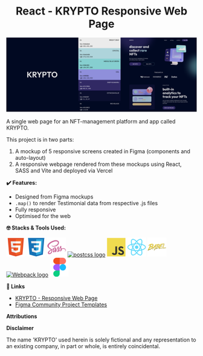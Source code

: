<div align="center">

<h1>React - KRYPTO Responsive Web Page</h1>

![Project-Cover](https://github.com/asbhogal/React-KRYPTO-Responsive-Web-Page/blob/main/src/assets/GitHub%20Repo%20README%20Image%20-%20KRYPTO%20Responsive%20Web%20Page.png)

</div>

A single web page for an NFT-management platform and app called KRYPTO.

This project is in two parts:

 1. A mockup of 5 responsive screens created in Figma (components and auto-layout)
 2. A responsive webpage rendered from these mockups using React, SASS and Vite and deployed via Vercel

 <strong>:heavy_check_mark: Features:</strong><br>
  - Designed from Figma mockups
  - <code>.map()</code> to render Testimonial data from respective .js files
  - Fully responsive
  - Optimised for the web

  <strong>:nerd_face: Stacks &#38; Tools Used:</strong><br>
<br>
<a target="_blank" rel="noopener noreferrer" href="https://github.com/devicons/devicon/blob/master/icons/html5/html5-original.svg"><img src="https://github.com/devicons/devicon/raw/master/icons/html5/html5-original.svg" alt="html5 logo" width="50" height="50" style="max-width:100%;"></a>
<a target="_blank" rel="noopener noreferrer" href="https://github.com/devicons/devicon/blob/master/icons/css3/css3-original.svg"><img src="https://github.com/devicons/devicon/raw/master/icons/css3/css3-original.svg" alt="css3 logo" width="50" height="50" style="max-width:100%;"></a>
<a target="_blank" rel="noopener noreferrer" href="https://github.com/devicons/devicon/blob/master/icons/sass/sass-original.svg"><img src="https://github.com/devicons/devicon/blob/master/icons/sass/sass-original.svg" alt="sass logo" width="50" height="50" style="max-width:100%;"></a>
<a target="_blank" rel="noopener noreferrer" href="https://github.com/postcss/brand/blob/master/dist/postcss-logo-symbol.svg"><img src="https://github.com/postcss/brand/blob/master/dist/postcss-logo-symbol.svg" alt="postcss logo" width="50" height="50" style="max-width:100%;"></a>
<a target="_blank" rel="noopener noreferrer" href="https://github.com/devicons/devicon/blob/master/icons/javascript/javascript-original.svg"><img src="https://github.com/devicons/devicon/raw/master/icons/javascript/javascript-original.svg" alt="JavaScript" width="50" height="50" style="max-width:100%;"></a>
<a target="_blank" rel="noopener noreferrer" href="https://github.com/devicons/devicon/blob/master/icons/react/react-original.svg"><img src="https://github.com/devicons/devicon/blob/master/icons/react/react-original.svg" alt="React logo" width="50" height="50" style="max-width:100%;"></a>
<a target="_blank" rel="noopener noreferrer" href="https://github.com/devicons/devicon/blob/master/icons/babel/babel-original.svg"><img src="https://github.com/devicons/devicon/blob/master/icons/babel/babel-original.svg" alt="Babel logo" width="50" height="50" style="max-width:100%;"></a>
<a target="_blank" rel="noopener noreferrer" href="https://github.com/vitejs/vite/blob/main/docs/public/logo.svg"><img src="https://github.com/vitejs/vite/blob/main/docs/public/logo.svg" alt="Webpack logo" width="50" height="50" style="max-width:100%;"></a>
<a target="_blank" rel="noopener noreferrer" href="https://github.com/devicons/devicon/blob/master/icons/figma/figma-original.svg"><img src="https://github.com/devicons/devicon/blob/master/icons/figma/figma-original.svg" alt="Figma logo" width="50" height="50" style="max-width:100%;"></a>

<strong>:link: Links</strong><br>
 - <a target="_blank" href="https://krypto-site.vercel.app">KRYPTO - Responsive Web Page</a>
 - <a target="_blank" href="https://www.figma.com/community/file/1188263961246625436">Figma Community Project Templates</a>

<strong>Attributions</strong>



<strong>Disclaimer</strong>

 The name 'KRYPTO' used herein is solely fictional and any representation to an existing company, in part or whole, is entirely coincidental.
